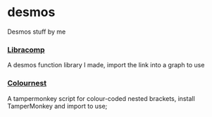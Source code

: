 # desmos
Desmos stuff by me

### [Libracomp](https://www.desmos.com/calculator/e9j5jaqixj)
A desmos function library I made, import the link into a graph to use

### [Colournest](https://raw.githubusercontent.com/SlyceDF/desmos/main/colournest.js)
A tampermonkey script for colour-coded nested brackets, install TamperMonkey and import to use;
